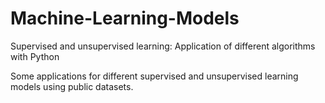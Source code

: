 # Machine-Learning-Models
Supervised and unsupervised learning: Application of different algorithms with Python

Some applications for different supervised and unsupervised learning models using public datasets. 
